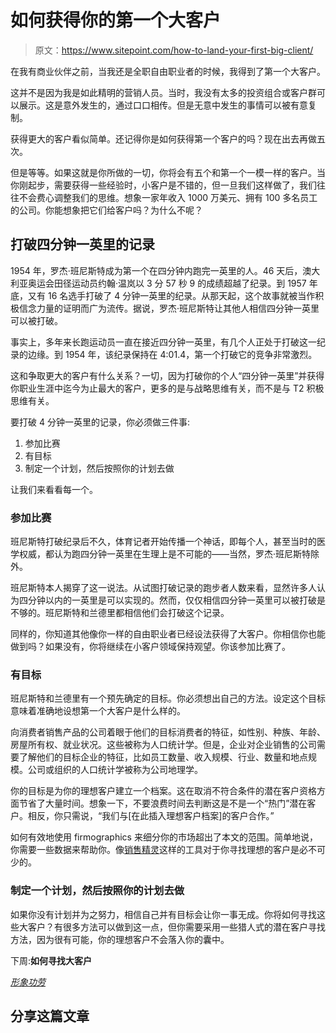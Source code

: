 # 如何获得你的第一个大客户

> 原文：<https://www.sitepoint.com/how-to-land-your-first-big-client/>

在我有商业伙伴之前，当我还是全职自由职业者的时候，我得到了第一个大客户。

这并不是因为我是如此精明的营销人员。当时，我没有太多的投资组合或客户群可以展示。这是意外发生的，通过口口相传。但是无意中发生的事情可以被有意复制。

获得更大的客户看似简单。还记得你是如何获得第一个客户的吗？现在出去再做五次。

但是等等。如果这就是你所做的一切，你将会有五个和第一个一模一样的客户。当你刚起步，需要获得一些经验时，小客户是不错的，但一旦我们这样做了，我们往往不会费心调整我们的思维。想象一家年收入 1000 万美元、拥有 100 多名员工的公司。你能想象把它们给客户吗？为什么不呢？

## 打破四分钟一英里的记录

1954 年，罗杰·班尼斯特成为第一个在四分钟内跑完一英里的人。46 天后，澳大利亚奥运会田径运动员约翰·温岚以 3 分 57 秒 9 的成绩超越了纪录。到 1957 年底，又有 16 名选手打破了 4 分钟一英里的纪录。从那天起，这个故事就被当作积极信念力量的证明而广为流传。据说，罗杰·班尼斯特让其他人相信四分钟一英里可以被打破。

事实上，多年来长跑运动员一直在接近四分钟一英里，有几个人正处于打破这一纪录的边缘。到 1954 年，该纪录保持在 4:01.4，第一个打破它的竞争非常激烈。

这和争取更大的客户有什么关系？一切，因为打破你的个人“四分钟一英里”并获得你职业生涯中迄今为止最大的客户，更多的是与战略思维有关，而不是与 T2 积极思维有关。

要打破 4 分钟一英里的记录，你必须做三件事:

1.  参加比赛
2.  有目标
3.  制定一个计划，然后按照你的计划去做

让我们来看看每一个。

### 参加比赛

班尼斯特打破纪录后不久，体育记者开始传播一个神话，即每个人，甚至当时的医学权威，都认为跑四分钟一英里在生理上是不可能的——当然，罗杰·班尼斯特除外。

班尼斯特本人揭穿了这一说法。从试图打破记录的跑步者人数来看，显然许多人认为四分钟以内的一英里是可以实现的。然而，仅仅相信四分钟一英里可以被打破是不够的。班尼斯特和兰德里都相信他们会打破这个记录。

同样的，你知道其他像你一样的自由职业者已经设法获得了大客户。你相信你也能做到吗？如果没有，你将继续在小客户领域保持观望。你该参加比赛了。

### 有目标

班尼斯特和兰德里有一个预先确定的目标。你必须想出自己的方法。设定这个目标意味着准确地设想第一个大客户是什么样的。

向消费者销售产品的公司着眼于他们的目标消费者的特征，如性别、种族、年龄、房屋所有权、就业状况。这些被称为人口统计学。但是，企业对企业销售的公司需要了解他们的目标企业的特征，比如员工数量、收入规模、行业、数量和地点规模。公司或组织的人口统计学被称为公司地理学。

你的目标是为你的理想客户建立一个档案。这在取消不符合条件的潜在客户资格方面节省了大量时间。想象一下，不要浪费时间去判断这是不是一个“热门”潜在客户。相反，你只需说，“我们与[在此插入理想客户档案]的客户合作。”

如何有效地使用 firmographics 来细分你的市场超出了本文的范围。简单地说，你需要一些数据来帮助你。像[销售精灵](https://www.salesgenie.com/ "Sales Genie")这样的工具对于你寻找理想的客户是必不可少的。

### 制定一个计划，然后按照你的计划去做

如果你没有计划并为之努力，相信自己并有目标会让你一事无成。你将如何寻找这些大客户？有很多方法可以做到这一点，但你需要采用一些猎人式的潜在客户寻找方法，因为很有可能，你的理想客户不会落入你的囊中。

下周:**如何寻找大客户**

*[形象功劳](http://www.sxc.hu/profile/mzacha)*

## 分享这篇文章